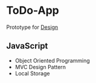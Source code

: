 # ToDo-App
Prototype for [Design](https://xd.adobe.com/view/200f32d7-b6ce-4b26-69a5-01b3d5a88d51-563e/)

## JavaScript
- Object Oriented Programming
- MVC Design Pattern
- Local Storage
